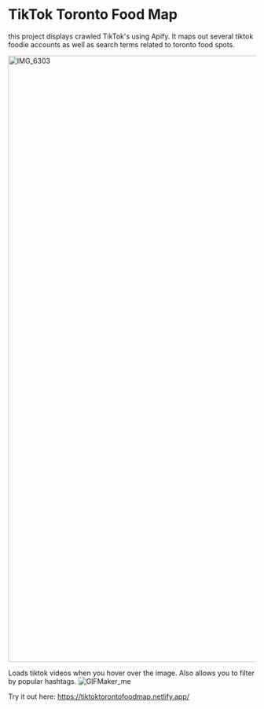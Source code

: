 # TikTok Toronto Food Map
this project displays crawled TikTok's using Apify. It maps out several tiktok foodie accounts as well as search terms related to toronto food spots.

<img width="1234" alt="IMG_6303" src="https://github.com/missvickies/tiktok-toronto-food-map/assets/42661718/9ae2e532-f9d8-411a-9505-b5d086be6382">

Loads tiktok videos when you hover over the image. Also allows you to filter by popular hashtags.
![GIFMaker_me](https://github.com/missvickies/tiktok-toronto-food-map/assets/42661718/7daf214b-5644-4372-a450-ec6ae31a60ee)

Try it out here: https://tiktoktorontofoodmap.netlify.app/

